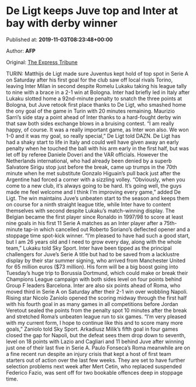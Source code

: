 
# De Ligt keeps Juve top and Inter at bay with derby winner

Published at: **2019-11-03T08:23:48+00:00**

Author: **AFP**

Original: [The Express Tribune](https://tribune.com.pk/story/2092696/7-de-ligt-keeps-juve-top-inter-bay-derby-winner/)

TURIN: Matthijs de Ligt made sure Juventus kept hold of top spot in Serie A on Saturday after his first goal for the club saw off local rivals Torino, leaving Inter Milan in second despite Romelu Lukaku taking his league tally to nine with a brace in a 2-1 win at Bologna.
Inter had briefly led in Italy after Lukaku slotted home a 92nd-minute penalty to snatch the three points at Bologna, but Juve retook first place thanks to De Ligt, who smashed home the ony goal of the game in Turin with 20 minutes remaining.
Maurizio Sarri’s side stay a point ahead of Inter thanks to a hard-fought derby win that saw both sides exchange blows in a bruising contest.
“I am really happy, of course. It was a really important game, as Inter won also. We won 1-0 and it was my goal, so really special,” De Ligt told DAZN.
De Ligt has had a shaky start to life in Italy and could well have given away an early penalty when he touched the ball with his arm early in the first half, but was let off by referee Daniele Doveri and the VAR officials.
However the Netherlands international, who had already been denied by a superb Salvatore Sirigu stop just before the break, came up trumps in the 70th minute when he met substitute Gonzalo Higuain’s pull back just after the Argentine had forced a corner with a sizzling volley.
“Obviously, when you come to a new club, it’s always going to be hard. It’s going well, the guys made me feel welcome and I think I’m improving every game,” added De Ligt.
The win maintains Juve’s unbeaten start to the season and keeps them on course for a ninth straight league title, while Inter have to content themselves with second despite Lukaku’s match-winning display.
The Belgian became the first player since Ronaldo in 1997/98 to score at least nine goals in his first 11 Serie A matches as an Inter player after a 75th-minute tap-in which cancelled out Roberto Soriano’s deflected opener and a stoppage time spot-kick winner.
“I’m pleased to have had such a good start, but I am 26 years old and I need to grow every day, along with the whole team,” Lukaku told Sky Sport.
Inter have been tipped as the principal challengers for Juve’s Serie A title but had to be saved from a lacklustre display by their star summer signing, who arrived from Manchester United for 65 million euros ($73 million).
His form will be a big boost going into Tuesday’s huge trip to Borussia Dortmund, which could make or break their Champions League campaign with both sides level on four points behind Group F leaders Barcelona.
Inter are also six points ahead of Roma, who moved third in Serie A on Saturday after their 2-1 win over wobbling Napoli.
Rising star Nicolo Zaniolo opened the scoring midway through the first half with his fourth goal in as many games in all competitions before Jordan Veretout sealed the points from the penalty spot 10 minutes after the break and stretched Roma’s unbeaten league run to six games.
“I’m very pleased with my current form, I hope to continue like this and to score many more goals,” Zaniolo told Sky Sport.
Arkadiusz Milik’s fifth goal in four games closed the gap for Napoli, but the defeat sees them drop down to seventh, level on 18 points with Lazio and Cagliari and 11 behind Juve after winning just one of their last five in Serie A.
Paulo Fonseca’s Roma meanwhile are on a fine recent run despite an injury crisis that kept a host of first team starters out of action over the last few weeks.
They are set to have further selection problems next week after Mert Cetin, who replaced suspended Federico Fazio, was sent off for two bookable offences deep in stoppage time.
